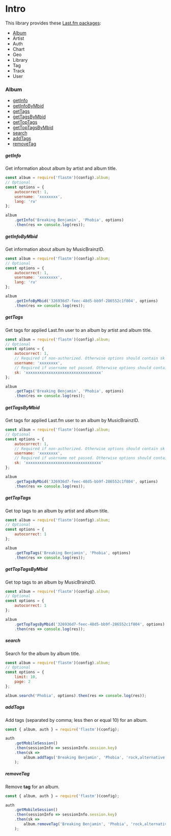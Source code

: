 # Intro

This library provides these [Last.fm packages](https://www.last.fm/api/intro):

* [Album](#album)
* Artist
* Auth
* Chart
* Geo
* Library
* Tag
* Track
* User

### Album

* [getInfo](#getInfo)
* [getInfoByMbid](#getinfobymbid)
* [getTags](#gettags)
* [getTagsByMbid](#getTagsByMbid)
* [getTopTags](#gettoptags)
* [getTopTagsByMbid](#gettoptagsbymbid)
* [search](#search)
* [addTags](#addtags)
* [removeTag](#removetag)

##### getInfo

Get information about album by artist and album title.

```javascript
const album = require('flastm')(config).album;
// Optional
const options = {
    autocorrect: 1,
    username: 'xxxxxxxx',
    lang: 'ru'
};

album
    .getInfo('Breaking Benjamin', 'Phobia', options)
    .then(res => console.log(res));
```

##### getInfoByMbid

Get information about album by MusicBrainzID.

```javascript
const album = require('flastm')(config).album;
// Optional
const options = {
    autocorrect: 1,
    username: 'xxxxxxxx',
    lang: 'ru'
};

album
    .getInfoByMbid('326936d7-feec-48d5-bb9f-286552c1f804', options)
    .then(res => console.log(res));
```

##### getTags

Get tags for applied Last.fm user to an album by artist and album title.

```javascript
const album = require('flastm')(config).album;
// Optional
const options = {
    autocorrect: 1,
    // Required if non-authorized. Otherwise options should contain sk (session token) key.
    username: 'xxxxxxxx',
    // Required if username not passed. Otherwise options should contain username key.
    sk: 'xxxxxxxxxxxxxxxxxxxxxxxxxxxxxxxxx'
};

album
    .getTags('Breaking Benjamin', 'Phobia', options)
    .then(res => console.log(res));
```

##### getTagsByMbid

Get tags for applied Last.fm user to an album by MusicBrainzID.

```javascript
const album = require('flastm')(config).album;
// Optional
const options = {
    autocorrect: 1,
    // Required if non-authorized. Otherwise options should contain sk (session token) key.
    username: 'xxxxxxxx',
    // Required if username not passed. Otherwise options should contain username key.
    sk: 'xxxxxxxxxxxxxxxxxxxxxxxxxxxxxxxxx'
};

album
    .getTagsByMbid('326936d7-feec-48d5-bb9f-286552c1f804', options)
    .then(res => console.log(res));
```

##### getTopTags

Get top tags to an album by artist and album title.

```javascript
const album = require('flastm')(config).album;
// Optional
const options = {
    autocorrect: 1
};

album
    .getTopTags('Breaking Benjamin', 'Phobia', options)
    .then(res => console.log(res));
```

##### getTopTagsByMbid

Get top tags to an album by MusicBrainzID.

```javascript
const album = require('flastm')(config).album;
// Optional
const options = {
    autocorrect: 1
};

album
    .getTopTagsByMbid('326936d7-feec-48d5-bb9f-286552c1f804', options)
    .then(res => console.log(res));
```

##### search

Search for the album by album title.

```javascript
const album = require('flastm')(config).album;
// Optional
const options = {
    limit: 10,
    page: 2
};

album.search('Phobia', options).then(res => console.log(res));
```

##### addTags

Add tags (separated by comma; less then or equal 10) for an album.

```javascript
const { album, auth } = require('flastm')(config);

auth
    .getMobileSession()
    .then(sessionInfo => sessionInfo.session.key)
    .then(sk =>
        album.addTags('Breaking Benjamin', 'Phobia', 'rock,alternative', { sk })
    );
```

##### removeTag

Remove <strong>tag</strong> for an album.

```javascript
const { album, auth } = require('flastm')(config);

auth
    .getMobileSession()
    .then(sessionInfo => sessionInfo.session.key)
    .then(sk =>
        album.removeTag('Breaking Benjamin', 'Phobia', 'rock,alternative', { sk })
    );
```
